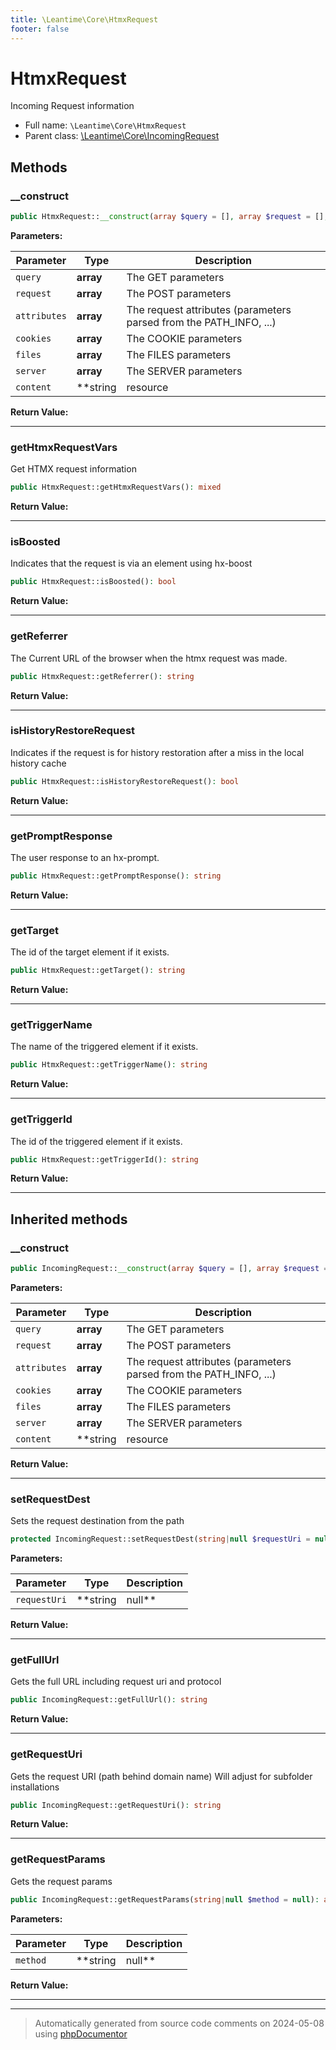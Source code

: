 ```yaml
---
title: \Leantime\Core\HtmxRequest
footer: false
---
```


# HtmxRequest

Incoming Request information



* Full name: `\Leantime\Core\HtmxRequest`
* Parent class: [\Leantime\Core\IncomingRequest](technical/IncomingRequest.md)



## Methods

### __construct



```php
public HtmxRequest::__construct(array $query = [], array $request = [], array $attributes = [], array $cookies = [], array $files = [], array $server = [], string|resource|null $content = null): mixed
```








**Parameters:**

| Parameter | Type | Description |
|-----------|------|-------------|
| `query` | **array** | The GET parameters |
| `request` | **array** | The POST parameters |
| `attributes` | **array** | The request attributes (parameters parsed from the PATH_INFO, ...) |
| `cookies` | **array** | The COOKIE parameters |
| `files` | **array** | The FILES parameters |
| `server` | **array** | The SERVER parameters |
| `content` | **string|resource|null** | The raw body data |


**Return Value:**





---
### getHtmxRequestVars

Get HTMX request information

```php
public HtmxRequest::getHtmxRequestVars(): mixed
```









**Return Value:**





---
### isBoosted

Indicates that the request is via an element using hx-boost

```php
public HtmxRequest::isBoosted(): bool
```









**Return Value:**





---
### getReferrer

The Current URL of the browser when the htmx request was made.

```php
public HtmxRequest::getReferrer(): string
```









**Return Value:**





---
### isHistoryRestoreRequest

Indicates if the request is for history restoration after a miss in the local history cache

```php
public HtmxRequest::isHistoryRestoreRequest(): bool
```









**Return Value:**





---
### getPromptResponse

The user response to an hx-prompt.

```php
public HtmxRequest::getPromptResponse(): string
```









**Return Value:**





---
### getTarget

The id of the target element if it exists.

```php
public HtmxRequest::getTarget(): string
```









**Return Value:**





---
### getTriggerName

The name of the triggered element if it exists.

```php
public HtmxRequest::getTriggerName(): string
```









**Return Value:**





---
### getTriggerId

The id of the triggered element if it exists.

```php
public HtmxRequest::getTriggerId(): string
```









**Return Value:**





---


## Inherited methods

### __construct



```php
public IncomingRequest::__construct(array $query = [], array $request = [], array $attributes = [], array $cookies = [], array $files = [], array $server = [], string|resource|null $content = null): mixed
```








**Parameters:**

| Parameter | Type | Description |
|-----------|------|-------------|
| `query` | **array** | The GET parameters |
| `request` | **array** | The POST parameters |
| `attributes` | **array** | The request attributes (parameters parsed from the PATH_INFO, ...) |
| `cookies` | **array** | The COOKIE parameters |
| `files` | **array** | The FILES parameters |
| `server` | **array** | The SERVER parameters |
| `content` | **string|resource|null** | The raw body data |


**Return Value:**





---
### setRequestDest

Sets the request destination from the path

```php
protected IncomingRequest::setRequestDest(string|null $requestUri = null): void
```








**Parameters:**

| Parameter | Type | Description |
|-----------|------|-------------|
| `requestUri` | **string|null** |  |


**Return Value:**





---
### getFullUrl

Gets the full URL including request uri and protocol

```php
public IncomingRequest::getFullUrl(): string
```









**Return Value:**





---
### getRequestUri

Gets the request URI (path behind domain name)
Will adjust for subfolder installations

```php
public IncomingRequest::getRequestUri(): string
```









**Return Value:**





---
### getRequestParams

Gets the request params

```php
public IncomingRequest::getRequestParams(string|null $method = null): array
```








**Parameters:**

| Parameter | Type | Description |
|-----------|------|-------------|
| `method` | **string|null** |  |


**Return Value:**





---


---
> Automatically generated from source code comments on 2024-05-08 using [phpDocumentor](http://www.phpdoc.org/)
